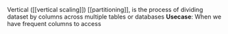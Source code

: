 Vertical ([[vertical scaling]]) [[partitioning]], is the process of dividing dataset by columns across multiple tables or databases
**Usecase**: When we have frequent columns to access 